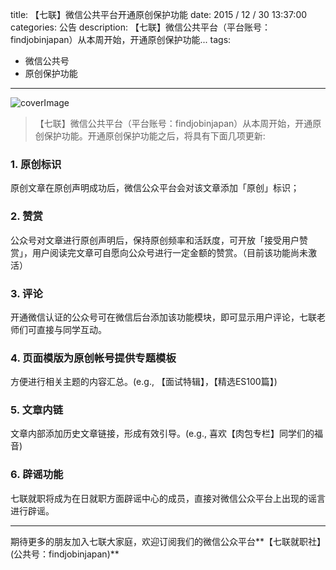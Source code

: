 title: 【七联】微信公共平台开通原创保护功能
date: 2015 / 12 / 30 13:37:00
categories: 公告
description: 【七联】微信公共平台（平台账号：findjobinjapan）从本周开始，开通原创保护功能... 
tags:
- 微信公共号
- 原创保护功能

---

![coverImage](http://wx1.sinaimg.cn/mw690/a9a40e85gy1fij6nko6k9j20vf0goq4v.jpg)


> 【七联】微信公共平台（平台账号：findjobinjapan）从本周开始，开通原创保护功能。开通原创保护功能之后，将具有下面几项更新: 

### 1. 原创标识

原创文章在原创声明成功后，微信公众平台会对该文章添加「原创」标识；

### 2. 赞赏

公众号对文章进行原创声明后，保持原创频率和活跃度，可开放「接受用户赞赏」，用户阅读完文章可自愿向公众号进行一定金额的赞赏。（目前该功能尚未激活）

### 3. 评论

开通微信认证的公众号可在微信后台添加该功能模块，即可显示用户评论，七联老师们可直接与同学互动。

### 4. 页面模版为原创帐号提供专题模板

方便进行相关主题的内容汇总。(e.g., 【面试特辑】，【精选ES100篇】)

### 5. 文章内链 

文章内部添加历史文章链接，形成有效引导。(e.g., 喜欢【肉包专栏】同学们的福音)

### 6. 辟谣功能  

七联就职将成为在日就职方面辟谣中心的成员，直接对微信公众平台上出现的谣言进行辟谣。

--- 

期待更多的朋友加入七联大家庭，欢迎订阅我们的微信公众平台**【七联就职社】(公共号：findjobinjapan)**

